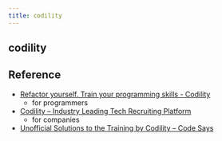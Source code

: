 ```yaml
---
title: codility
---
```


## codility

## Reference
* [Refactor yourself\. Train your programming skills \- Codility](https://app.codility.com/programmers/)
    * for programmers
* [Codility – Industry Leading Tech Recruiting Platform](https://www.codility.com/)
    * for companies
* [Unofficial Solutions to the Training by Codility – Code Says](https://codesays.com/solutions-to-training-by-codility/)

